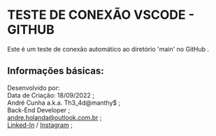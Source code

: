 # TESTE DE CONEXÃO VSCODE - GITHUB

Este é um teste de conexão automático ao diretório 'main' no GitHub .

## Informações básicas:
Desenvolvido por: \
Data de Criação: 18/09/2022 ; \
André Cunha a.k.a. Th3_4d@manthy$ ;\
Back-End Developer ;\
andre.holanda@outlook.com.br ;\
[Linked-In](https://www.linkedin.com/in/andreholanda90) / [Instagram](https://www.instagram.com/andreholanda_) ;